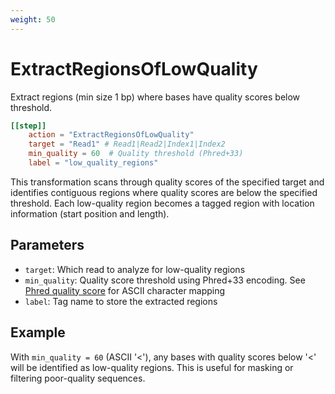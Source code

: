 ```yaml
---
weight: 50
---
```


# ExtractRegionsOfLowQuality

Extract regions (min size 1 bp) where bases have quality scores below threshold.

```toml
[[step]]
    action = "ExtractRegionsOfLowQuality"
    target = "Read1" # Read1|Read2|Index1|Index2
    min_quality = 60  # Quality threshold (Phred+33)
    label = "low_quality_regions"
```

This transformation scans through quality scores of the specified target and identifies contiguous regions where quality scores are below the specified threshold. Each low-quality region becomes a tagged region with location information (start position and length).

## Parameters

- `target`: Which read to analyze for low-quality regions
- `min_quality`: Quality score threshold using Phred+33 encoding. See [Phred quality score](https://en.wikipedia.org/wiki/Phred_quality_score#Symbols) for ASCII character mapping
- `label`: Tag name to store the extracted regions

## Example

With `min_quality = 60` (ASCII '<'), any bases with quality scores below '<' will be identified as low-quality regions. This is useful for masking or filtering poor-quality sequences.
